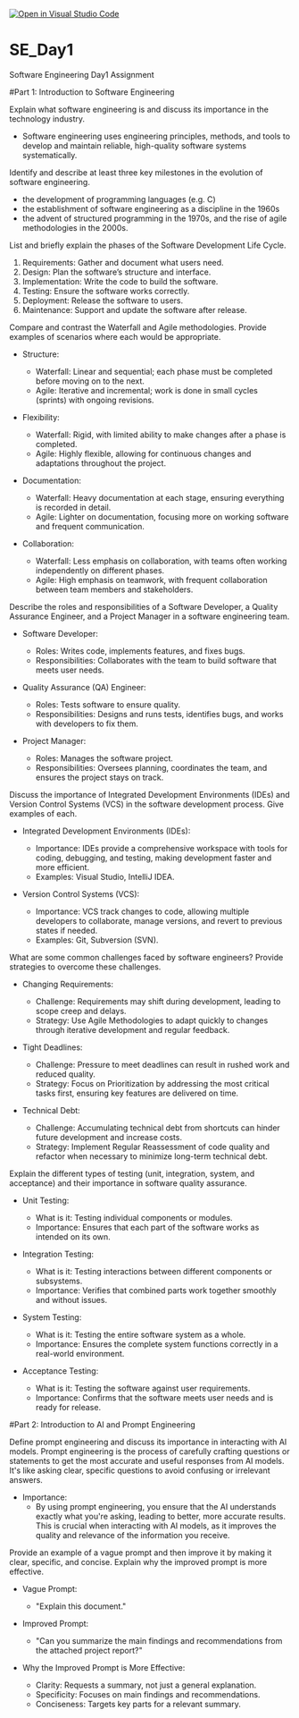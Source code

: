 [![Open in Visual Studio Code](https://classroom.github.com/assets/open-in-vscode-2e0aaae1b6195c2367325f4f02e2d04e9abb55f0b24a779b69b11b9e10269abc.svg)](https://classroom.github.com/online_ide?assignment_repo_id=15574507&assignment_repo_type=AssignmentRepo)
# SE_Day1
Software Engineering Day1 Assignment

#Part 1: Introduction to Software Engineering

Explain what software engineering is and discuss its importance in the technology industry.
- Software engineering uses engineering principles, methods, and tools to develop and maintain reliable, high-quality software systems systematically.

Identify and describe at least three key milestones in the evolution of software engineering.
- the development of programming languages (e.g. C)
- the establishment of software engineering as a discipline in the 1960s
- the advent of structured programming in the 1970s, and the rise of agile methodologies in the 2000s.

List and briefly explain the phases of the Software Development Life Cycle.
1. Requirements: Gather and document what users need.
2. Design: Plan the software’s structure and interface.
3. Implementation: Write the code to build the software.
4. Testing: Ensure the software works correctly.
5. Deployment: Release the software to users.
6. Maintenance: Support and update the software after release.


Compare and contrast the Waterfall and Agile methodologies. Provide examples of scenarios where each would be appropriate.
- Structure:
  - Waterfall: Linear and sequential; each phase must be completed before moving on to the next.
  - Agile: Iterative and incremental; work is done in small cycles (sprints) with ongoing revisions.

- Flexibility:
  - Waterfall: Rigid, with limited ability to make changes after a phase is completed.
  - Agile: Highly flexible, allowing for continuous changes and adaptations throughout the project.

- Documentation:
  - Waterfall: Heavy documentation at each stage, ensuring everything is recorded in detail.
  - Agile: Lighter on documentation, focusing more on working software and frequent communication.

- Collaboration:
  - Waterfall: Less emphasis on collaboration, with teams often working independently on different phases.
  - Agile: High emphasis on teamwork, with frequent collaboration between team members and stakeholders.


Describe the roles and responsibilities of a Software Developer, a Quality Assurance Engineer, and a Project Manager in a software engineering team.
- Software Developer:
  - Roles: Writes code, implements features, and fixes bugs.
  - Responsibilities: Collaborates with the team to build software that meets user needs.

- Quality Assurance (QA) Engineer:
  - Roles: Tests software to ensure quality.
  - Responsibilities: Designs and runs tests, identifies bugs, and works with developers to fix them.

- Project Manager:
  - Roles: Manages the software project.
  - Responsibilities: Oversees planning, coordinates the team, and ensures the project stays on track.


Discuss the importance of Integrated Development Environments (IDEs) and Version Control Systems (VCS) in the software development process. Give examples of each.
- Integrated Development Environments (IDEs):
  - Importance: IDEs provide a comprehensive workspace with tools for coding, debugging, and testing, making development faster and more efficient.
  - Examples: Visual Studio, IntelliJ IDEA.

- Version Control Systems (VCS):
  - Importance: VCS track changes to code, allowing multiple developers to collaborate, manage versions, and revert to previous states if needed.
  - Examples: Git, Subversion (SVN).

What are some common challenges faced by software engineers? Provide strategies to overcome these challenges.
- Changing Requirements:
  - Challenge: Requirements may shift during development, leading to scope creep and delays.
  - Strategy: Use Agile Methodologies to adapt quickly to changes through iterative development and regular feedback.

- Tight Deadlines:
  - Challenge: Pressure to meet deadlines can result in rushed work and reduced quality.
  - Strategy: Focus on Prioritization by addressing the most critical tasks first, ensuring key features are delivered on time.

- Technical Debt:
  - Challenge: Accumulating technical debt from shortcuts can hinder future development and increase costs.
  - Strategy: Implement Regular Reassessment of code quality and refactor when necessary to minimize long-term technical debt.

Explain the different types of testing (unit, integration, system, and acceptance) and their importance in software quality assurance.
- Unit Testing:
  - What is it: Testing individual components or modules.
  - Importance: Ensures that each part of the software works as intended on its own.

- Integration Testing:
  - What is it: Testing interactions between different components or subsystems.
  - Importance: Verifies that combined parts work together smoothly and without issues.

- System Testing:
  - What is it: Testing the entire software system as a whole.
  - Importance: Ensures the complete system functions correctly in a real-world environment.

- Acceptance Testing:
  - What is it: Testing the software against user requirements.
  - Importance: Confirms that the software meets user needs and is ready for release.

#Part 2: Introduction to AI and Prompt Engineering


Define prompt engineering and discuss its importance in interacting with AI models.
Prompt engineering is the process of carefully crafting questions or statements to get the most accurate and useful responses from AI models. It's like asking clear, specific questions to avoid confusing or irrelevant answers. 
- Importance:
  - By using prompt engineering, you ensure that the AI understands exactly what you're asking, leading to better, more accurate results. This is crucial when interacting with AI models, as it improves the quality and relevance of the information you receive.

Provide an example of a vague prompt and then improve it by making it clear, specific, and concise. Explain why the improved prompt is more effective.
- Vague Prompt:
  - "Explain this document."

- Improved Prompt:
  - "Can you summarize the main findings and recommendations from the attached project report?"

- Why the Improved Prompt is More Effective:
  - Clarity: Requests a summary, not just a general explanation.
  - Specificity: Focuses on main findings and recommendations.
  - Conciseness: Targets key parts for a relevant summary.
